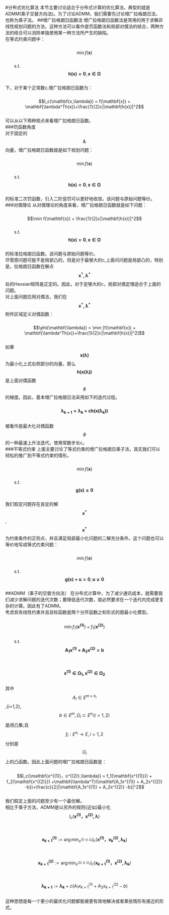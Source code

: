 #分布式优化算法
本节主要讨论适合于分布式计算的优化算法。典型的就是ADMM(乘子交替方向法)。为了讨论ADMM，我们需要先讨论增广拉格朗日法，也称为乘子法。
##增广拉格朗日函数法
增广拉格朗日函数法是常用的用于求解非线性规划问题的方法，这种方法可以看作是罚函数法和局部对偶法的结合，两种方法的结合可以消除单独使用某一种方法所产生的缺陷。  
在等式约束问题中：  
&emsp;&emsp;$$\min f(\mathbf{x})$$  
&emsp;&emsp;s.t.&emsp;$$\mathbf{h(x) = 0}, \mathbf{x \in \Omega}$$  
下，对于某个正常数c,增广拉格朗日函数为：  
&emsp;&emsp;$$l_c(\mathbf{x,\lambda}) = f(\mathbf{x}) + \mathbf{\lambda^Th(x)}+\frac{1}{2}c|\mathbf{h(x)}|^2$$  
可以从以下两种观点来看增广拉格朗日函数。  
###罚函数角度  
对于固定的$$\mathbf{\lambda}$$向量，增广拉格朗日函数就是如下规划问题：  
&emsp;&emsp;$$\min f(\mathbf{x})$$  
&emsp;&emsp;s.t.&emsp;$$\mathbf{h(x) = 0}, \mathbf{x \in \Omega}$$   
的标准二次罚函数，引入二阶惩罚可以更好地收敛。该问题与原始问题等价。   
###对偶理论
从对偶理论的角度来看，增广拉格朗日函数就是如下问题：  
&emsp;&emsp;$$\min f(\mathbf{x}) + \frac{1}{2}c|\mathbf{h(x)}|^2$$    
&emsp;&emsp;s.t.&emsp;$$\mathbf{h(x) = 0}, \mathbf{x \in \Omega}$$    
的标准拉格朗日函数。该问题与原始问题等价。  
尽管原问题可能不是局部凸的，但是对于最够大的c,上面问问题是局部凸的，特别是，拉格朗日函数在解点$$\mathbf{x^*,\lambda^*}$$处的Hessian矩阵是正定的。因此，对于足够大的c，局部对偶定理适合于上面的问题。  
对上面问题应用对偶法，我们在$$\mathbf{x^*,\lambda^*}$$附件区域定义对偶函数：  
&emsp;&emsp;$$\phi(\mathbf{\lambda}) = \min  [f(\mathbf{x}) + \mathbf{\lambda^Th(x)}+\frac{1}{2}c|\mathbf{h(x)}|^2]$$  
如果$$\mathbf{x(\lambda)}$$为最小化上式右侧部分的向量，那么$$\mathbf{h(x(\lambda))}$$是上面对偶函数$$\phi$$的梯度。因此，基本增广拉格朗日法采用如下的迭代过程。  
&emsp;&emsp;$$\mathbf{\lambda_{k+1} = \lambda_k+c h(x(\lambda_k))}$$  
被看作是最大化对偶函数$$\phi$$的一种最速上升法迭代，使用常数步长c。  
###不等式约束
上面主要讨论了等式约束的增广拉格朗日乘子法，其实我们可以轻松的推广到不等式约束的情形。  
&emsp;&emsp;$$\min f(\mathbf{x})$$  
&emsp;&emsp;s.t.&emsp;$$\mathbf{g(x) \le 0}$$  
我们假定问题存在良定的解$$\mathbf{x^*}$$,$$\mathbf{x^*}$$为约束条件的正则点，并且满足局部最小化问题的二解充分条件。这个问题也可以等价地写成等式约束问题：  
&emsp;&emsp;$$\min f(\mathbf{x})$$  
&emsp;&emsp;s.t.&emsp;$$\mathbf{g(x) + u = 0}, \mathbf{u \ge 0}$$  
##ADMM（乘子的交替方向法）
在分布式计算中，为了减少通讯成本，就需要我们减少求解问题的迭代次数；要降低迭代次数，就必然要求在一个迭代内完成更复杂的计算。因此有了ADMM。  
考虑具有线性约束并且目标函数是两个分开函数之和形式的图最小化模型。  
&emsp;&emsp;$$\min f_1(\mathbf{x^{(1)}})+f_1(\mathbf{x^{(2)}})$$    
&emsp;&emsp;s.t.&emsp;$$\mathbf{A_1x^{(1)} + A_2x^{(2)} = b}$$    
&emsp;&emsp;&emsp;&emsp;$$\mathbf{x^{(1)} \in \Omega_1,x^{(2)} \in \Omega_2}$$   
其中$$A_i \in E^{m\times n_i}$$,{i=1,2},$$b \in E^m, \Omega_i \subset E^{n_i}(i=1,2)$$是闭凸集;且$$f_i:E^{n_i} \to E, i=1,2$$分别是$$\Omega_i$$上的凸函数。因此上面问题的增广拉格朗日函数是：  
&emsp;&emsp;$$l_c(\mathbf{x^{(1)}，x^{(2)},\lambda}) = f_1(\mathbf{x^{(1)}}) + f_2(\mathbf{x^{(2)}}) +\mathbf{\lambda^T}(\mathbf{A_1x^{(1)} + A_2x^{(2)} -b})+\frac{c}{2}|\mathbf{A_1x^{(1)} + A_2x^{(2)} -b}|^2$$  
我们假定上面的问题至少有一个最优解。  
相比于乘子方法，ADMM是以另外的规则(近似)最小化$$l_c(\mathbf{x^{(1)}，x^{(2)},\lambda}) $$   
&emsp;&emsp;$$\mathbf{x_{k+1}^{(1)}}:= \arg \min_{x^{(1)\in \Omega_1}}l_c(\mathbf{x^{(1)}，x_k^{(2)},\lambda_k})$$  
&emsp;&emsp;$$\mathbf{x_{k+1}^{(2)}}:= \arg \min_{x^{(2)\in \Omega_2}}l_c(\mathbf{x_{k+1}^{(1)}，x^{(2)},\lambda_k})$$  
&emsp;&emsp;$$\mathbf{\lambda_{k+1}}:= \mathbf{\lambda_{k}} + c(A_1x_{k+1}^{(1)} + A_2x_{k+1}^{(2)} -b)$$  
这种思想是每一个更小的最优化问题都能被更有效地解决或者某些情形有接近的形式。  





